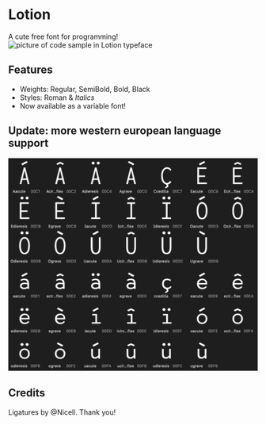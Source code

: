 # Lotion
A cute free font for programming!
![picture of code sample in Lotion typeface](img/sample.png "Picture of code
sample in Lotion typeface")

## Features
- Weights: Regular, SemiBold, Bold, Black
- Styles: Roman & *Italics*
- Now available as a variable font!

## Update: more western european language support
![picture of western european glyphs](img/western_european_glyphs.png "Picture of western european glyphs")
## Credits
Ligatures by @Nicell. Thank you!
